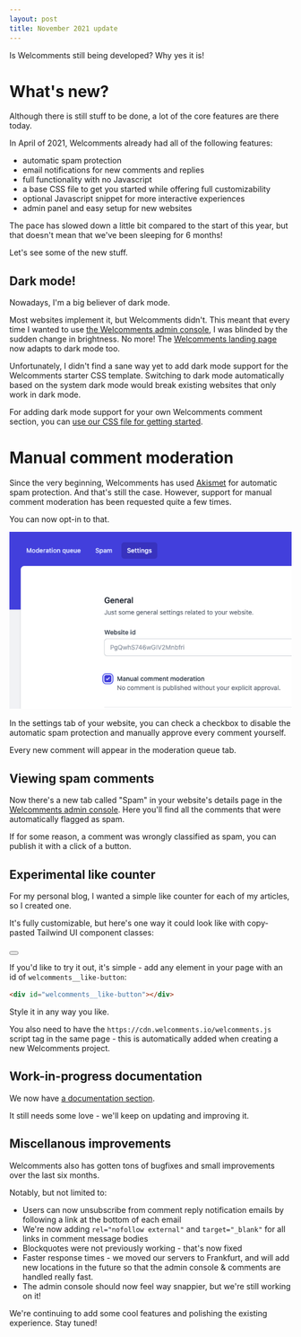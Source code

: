 ```yaml
---
layout: post
title: November 2021 update
---
```


Is Welcomments still being developed?
Why yes it is!

<!-- more -->

# What's new?
Although there is still stuff to be done, a lot of the core features are there today.

In April of 2021, Welcomments already had all of the following features:
* automatic spam protection
* email notifications for new comments and replies
* full functionality with no Javascript
* a base CSS file to get you started while offering full customizability
* optional Javascript snippet for more interactive experiences
* admin panel and easy setup for new websites

The pace has slowed down a little bit compared to the start of this year, but that
doesn't mean that we've been sleeping for 6 months!

Let's see some of the new stuff.

## Dark mode!
Nowadays, I'm a big believer of dark mode.

Most websites implement it, but Welcomments didn't.
This meant that every time I wanted to use [the Welcomments admin console](https://app.welcomments.io), I was blinded by the sudden change in brightness.
No more!
The [Welcomments landing page](https://welcomments.io) now adapts to dark mode too.

Unfortunately, I didn't find a sane way yet to add dark mode support for the Welcomments starter CSS template.
Switching to dark mode automatically based on the system dark mode would break existing websites that only work in dark mode.

For adding dark mode support for your own Welcomments comment section, you can [use our CSS file for getting started](https://github.com/welcomments/website/blob/abfe51f2a00687d18238356de9990348ff257c09/css/site.css#L8-L37).

# Manual comment moderation
Since the very beginning, Welcomments has used [Akismet](https://akismet.com) for automatic spam protection. And that's still the case.
However, support for manual comment moderation has been requested quite a few times.

You can now opt-in to that.

![A screenshot of enabling manual comment moderation for Welcomments.](/img/manual-moderation.png)

In the settings tab of your website, you can check a checkbox to disable the automatic spam protection and manually approve every comment yourself.

Every new comment will appear in the moderation queue tab.

## Viewing spam comments
Now there's a new tab called "Spam" in your website's details page in the [Welcomments admin console](https://app.welcomments.io).
Here you'll find all the comments that were automatically flagged as spam.

If for some reason, a comment was wrongly classified as spam, you can publish it with a click of a button.

## Experimental like counter
For my personal blog, I wanted a simple like counter for each of my articles, so I created one.

It's fully customizable, but here's one way it could look like with copy-pasted Tailwind UI component classes:

<button id="welcomments__like-button" type="button" class="flex items-center justify-center mx-auto p-3 border border-transparent rounded-full shadow-sm text-white font-bold bg-indigo-600 hover:bg-indigo-700 focus:outline-none focus:ring-2 focus:ring-offset-2 focus:ring-indigo-500 w-16 h-16"></button>

If you'd like to try it out, it's simple - add any element in your page with an id of `welcomments__like-button`:

```html
<div id="welcomments__like-button"></div>
```

Style it in any way you like.

You also need to have the `https://cdn.welcomments.io/welcomments.js` script tag in the same page - this is automatically added when creating a new Welcomments project.


## Work-in-progress documentation
We now have [a documentation section](https://welcomments.io/docs).

It still needs some love - we'll keep on updating and improving it.

## Miscellanous improvements
Welcomments also has gotten tons of bugfixes and small improvements over the last six months.

Notably, but not limited to:

* Users can now unsubscribe from comment reply notification emails by following a link at the bottom of each email
* We're now adding `rel="nofollow external"` and `target="_blank"` for all links in comment message bodies
* Blockquotes were not previously working - that's now fixed
* Faster response times - we moved our servers to Frankfurt, and will add new locations in the future so that the admin console & comments are handled really fast.
* The admin console should now feel way snappier, but we're still working on it!

We're continuing to add some cool features and polishing the existing experience. Stay tuned!